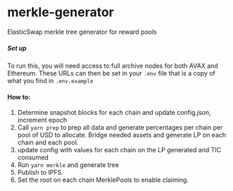 # merkle-generator
ElasticSwap merkle tree generator for reward pools 

##### Set up
To run this, you will need access to full archive nodes for both AVAX and Ethereum. These URLs can
then be set in your `.env` file that is a copy of what you find in `.env.example`

#### How to:

1. Determine snapshot blocks for each chain and update config.json, increment epoch
1. Call `yarn prep` to prep all data and  generate percentages per chain per pool of USD to allocate. Bridge needed
assets and generate LP on each chain and each pool.
1. update config with values for each chain on the LP generated and TIC consumed
1. Run `yarn merkle` and generate tree
1. Publish to IPFS.
1. Set the root on each chain MerklePools to enable claiming.
